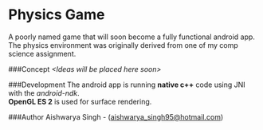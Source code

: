 Physics Game
============

A poorly named game that will soon become a fully functional android app.  
The physics environment was originally derived from one of my comp science assignment.  

###Concept
_\<Ideas will be placed here soon>_

###Development
The android app is running **native c++** code using JNI with the _android-ndk_.  
**OpenGL ES 2** is used for surface rendering.


###Author
Aishwarya Singh - (aishwarya_singh95@hotmail.com)  
